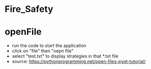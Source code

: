 # Fire_Safety
# openFile
- run the code to start the application
- click on "file" then "oepn file"
- select "test.txt" to display strategies in that *.txt file
- source: https://pythonprogramming.net/open-files-pyqt-tutorial/

